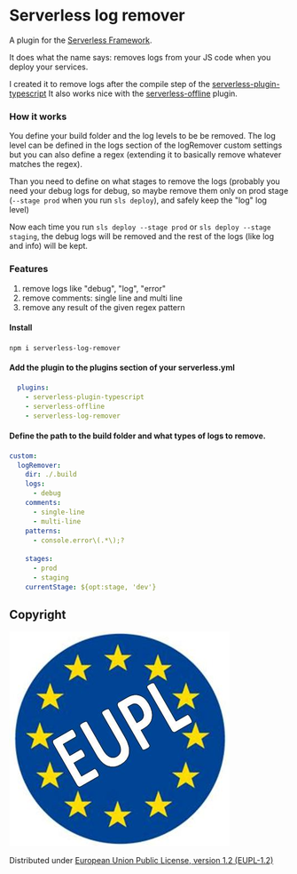 # Serverless log remover
A plugin for the [Serverless Framework](https://serverless.com/).

It does what the name says: removes logs from your JS code when you deploy your services.

I created it to remove logs after the compile step of the [serverless-plugin-typescript](https://github.com/prismagraphql/serverless-plugin-typescript)
It also works nice with the [serverless-offline](https://github.com/dherault/serverless-offline) plugin.

### How it works
You define your build folder and the log levels to be be removed. The log level can be defined in the logs section of the logRemover custom settings but you can also define a regex (extending it to basically remove whatever matches the regex).

Than you need to define on what stages to remove the logs (probably you need your debug logs for debug, so maybe remove them only on prod stage (`--stage prod` when you run `sls deploy`), and safely keep the "log" log level)

Now each time you run `sls deploy --stage prod` or `sls deploy --stage staging`, the debug logs will be removed and the rest of the logs (like log and info) will be kept.

### Features
1. remove logs like "debug", "log", "error"
2. remove comments: single line and multi line
3. remove any result of the given regex pattern

#### Install

`npm i serverless-log-remover`

#### Add the plugin to the plugins section of your serverless.yml
```yml
  plugins:
    - serverless-plugin-typescript
    - serverless-offline
    - serverless-log-remover
```
#### Define the path to the build folder and what types of logs to remove.
```yml
custom:
  logRemover:
    dir: ./.build
    logs:
      - debug
    comments:
      - single-line
      - multi-line
    patterns:
      - console.error\(.*\);?
    
    stages:
      - prod
      - staging
    currentStage: ${opt:stage, 'dev'}
```

## Copyright
![alt text](eupl.jpg)

Distributed under [European Union Public License, version 1.2 (EUPL-1.2)](https://opensource.org/licenses/EUPL-1.1)

